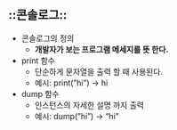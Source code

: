 ## ::콘솔로그::

- 콘솔로그의 정의
  - **개발자가 보는 프로그램 메세지를 뜻 한다.**
- print 함수
  - 단순하게 문자열을 출력 할 때 사용된다.
  - 예시: print(”hi”) → hi
- dump 함수
  - 인스턴스의 자세한 설명 까지 출력
  - 예시: dump(”hi”) → “hi”